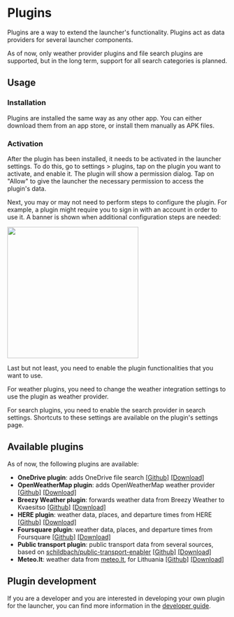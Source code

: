 # Plugins

Plugins are a way to extend the launcher's functionality. Plugins act as data providers for several
launcher components.

As of now, only weather provider plugins and file search plugins are supported, but in the long
term,
support for all search categories is planned.

## Usage

### Installation

Plugins are installed the same way as any other app. You can either download them from an app store,
or install them manually as APK files.

### Activation

After the plugin has been installed, it needs to be activated in the launcher settings. To do this,
go to settings > plugins, tap on the plugin you want to activate, and enable it. The plugin will
show a permission dialog. Tap on "Allow" to give the launcher the necessary permission to access
the plugin's data.

Next, you may or may not need to perform steps to configure the plugin. For example, a plugin might
require you to sign in with an account in order to use it. A banner is shown when additional
configuration steps are needed:

<img src="/img/plugin-configuration.png" width="300"/>

Last but not least, you need to enable the plugin functionalities that you want to use.

For weather plugins, you need to change the weather integration settings to use the plugin as
weather provider.

For search plugins, you need to enable the search provider in search settings. Shortcuts to these
settings are available on the plugin's settings page.

## Available plugins

As of now, the following plugins are available:

- **OneDrive plugin**: adds OneDrive file
  search [[Github]](https://github.com/Kvaesitso/Plugin-OneDrive) [[Download]](https://fdroid.mm20.de/app/de.mm20.launcher2.plugin.onedrive)
- **OpenWeatherMap plugin**: adds OpenWeatherMap weather
  provider [[Github]](https://github.com/Kvaesitso/Plugin-OpenWeatherMap) [[Download]](https://fdroid.mm20.de/app/de.mm20.launcher2.plugin.openweathermap)
- **Breezy Weather plugin**: forwards weather data from Breezy Weather to
  Kvaesitso [[Github]](https://github.com/Kvaesitso/Plugin-BreezyWeather) [[Download]](https://fdroid.mm20.de/app/de.mm20.launcher2.plugin.breezyweather)
- **HERE plugin**: weather data, places, and departure times from
  HERE [[Github]](https://github.com/Kvaesitso/Plugin-HERE) [[Download]](https://fdroid.mm20.de/app/de.mm20.launcher2.plugin.here)
- **Foursquare plugin**: weather data, places, and departure times from
  Foursquare [[Github]](https://github.com/Kvaesitso/Plugin-Foursquare) [[Download]](https://fdroid.mm20.de/app/de.mm20.launcher2.plugin.foursquare)
- **Public transport plugin**: public transport data from several sources, based on
  [schildbach/public-transport-enabler](https://github.com/schildbach/public-transport-enabler) [[Github]](https://github.com/shtrophic/KvaesitsoPlugin-PublicTransport) [[Download]](https://github.com/shtrophic/KvaesitsoPlugin-PublicTransport/releases)
- **Meteo.lt**: weather data from [meteo.lt](https://meteo.lt), for Lithuania [[Github]](https://github.com/leekleak/KvaesitsoMeteoLT) [[Download]](https://github.com/leekleak/KvaesitsoMeteoLT/releases)

## Plugin development

If you are a developer and you are interested in developing your own plugin for the launcher,
you can find more information in the [developer guide](/docs/developer-guide/plugins/get-started).
